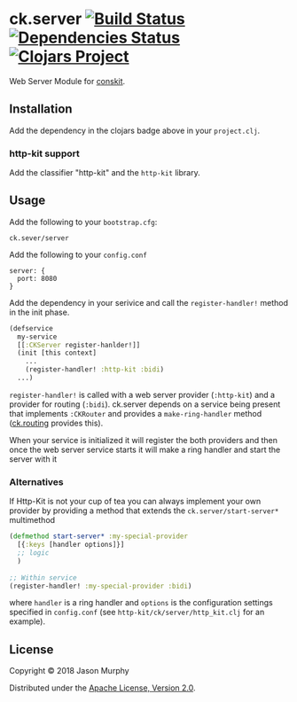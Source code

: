 # ck.server [![Build Status](https://travis-ci.org/conskit/ck.server.svg?branch=master)](https://travis-ci.org/conskit/ck.server) [![Dependencies Status](https://jarkeeper.com/conskit/ck.server/status.svg)](https://jarkeeper.com/conskit/ck.server) [![Clojars Project](https://img.shields.io/clojars/v/ck.server.svg)](https://clojars.org/ck.server)


Web Server Module for [conskit](https://github.com/conskit/conskit).

## Installation
Add the dependency in the clojars badge above in your `project.clj`.

### http-kit support
Add the classifier "http-kit" and the `http-kit` library.

## Usage

Add the following to your `bootstrap.cfg`:

```
ck.sever/server
```

Add the following to your `config.conf`

```properties
server: {
  port: 8080
}
```

Add the dependency in your serivice and call the `register-handler!` method in the init phase.

```clojure
(defservice
  my-service
  [[:CKServer register-hanlder!]]
  (init [this context]
    ...
    (register-handler! :http-kit :bidi)
  ...)
```

`register-handler!` is called with a web server provider (`:http-kit`) and a provider for routing (`:bidi`). ck.server depends on a service being present that implements `:CKRouter` and provides a `make-ring-handler` method ([ck.routing](https://github.com/conskit/ck.routing) provides this). 

When your service is initialized it will register the both providers and then once the web server service starts it will make a ring handler and start the server with it

### Alternatives
If Http-Kit is not your cup of tea you can always implement your own provider by providing a method that extends the `ck.server/start-server*` multimethod

```clojure
(defmethod start-server* :my-special-provider
  [{:keys [handler options]}]
  ;; logic
  )
  
;; Within service
(register-handler! :my-special-provider :bidi)
```

where `handler` is a ring handler and `options` is the configuration settings specified in `config.conf` (see `http-kit/ck/server/http_kit.clj` for an example).

## License

Copyright © 2018 Jason Murphy

Distributed under the [Apache License, Version 2.0](http://www.apache.org/licenses/LICENSE-2.0.html).
